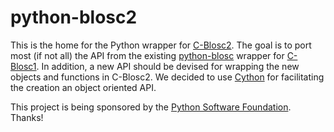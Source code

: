# python-blosc2

This is the home for the Python wrapper for [C-Blosc2](https://github.com/Blosc/c-blosc2).  The goal is to port most (if not all) the API from the existing [python-blosc](https://github.com/Blosc/python-blosc) wrapper for [C-Blosc1](https://github.com/Blosc/c-blosc).  In addition, a new API should be devised for wrapping the new objects and functions in C-Blosc2.  We decided to use [Cython](https://cython.org) for facilitating the creation an object oriented API.

This project is being sponsored by the [Python Software Foundation](https://www.python.org/psf/).  Thanks!
